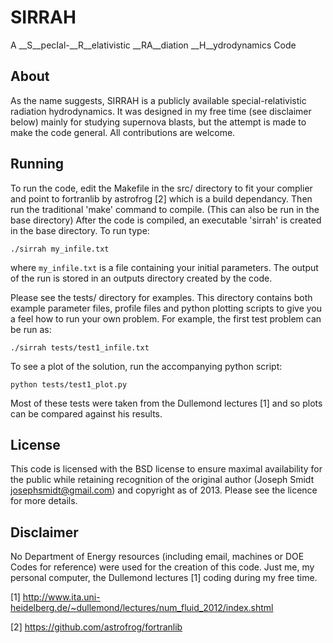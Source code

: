 SIRRAH
====== 

A __S__pecIal-__R__elativistic __RA__diation __H__ydrodynamics Code

About
-----

As the name suggests, SIRRAH is a publicly available special-relativistic
radiation hydrodynamics. It was designed in my free time (see disclaimer below)
mainly for studying supernova blasts, but the attempt is made to make the code
general. All contributions are welcome.

Running
-------

To run the code, edit the Makefile in the src/ directory to fit your complier
and point to fortranlib by astrofrog [2] which is a build dependancy.  Then run
the traditional 'make' command to compile. (This can also be run in the base
directory) After the code is compiled, an executable 'sirrah' is created in the
base directory. To run type:

    ./sirrah my_infile.txt

where `my_infile.txt` is a file containing your initial parameters. The output
of the run is stored in an outputs directory created by the code.

Please see the tests/ directory for examples. This directory contains both
example parameter files, profile files and python plotting scripts to give you
a feel how to run your own problem. For example, the first test problem can be run as:

    ./sirrah tests/test1_infile.txt

To see a plot of the solution, run the accompanying python script:

    python tests/test1_plot.py 

Most of these tests were taken from the Dullemond lectures [1] and so plots can
be compared against his results. 

License
-------

This code is licensed with the BSD license to ensure maximal availability for
the public while retaining recognition of the original author (Joseph Smidt
<josephsmidt@gmail.com>) and copyright as of 2013. Please see the licence for
more details.

Disclaimer
----------

No Department of Energy resources (including email, machines or DOE Codes for
reference) were used for the creation of this code. Just me, my personal
computer, the Dullemond lectures [1] coding during my free time.

[1] http://www.ita.uni-heidelberg.de/~dullemond/lectures/num_fluid_2012/index.shtml

[2] https://github.com/astrofrog/fortranlib
